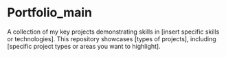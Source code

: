 # Portfolio_main
A collection of my key projects demonstrating skills in [insert specific skills or technologies]. This repository showcases [types of projects], including [specific project types or areas you want to highlight].
